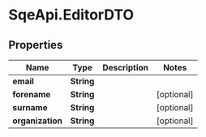 # SqeApi.EditorDTO

## Properties

Name | Type | Description | Notes
------------ | ------------- | ------------- | -------------
**email** | **String** |  | 
**forename** | **String** |  | [optional] 
**surname** | **String** |  | [optional] 
**organization** | **String** |  | [optional] 


